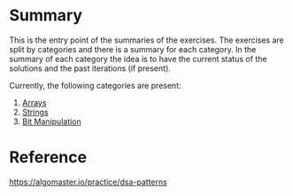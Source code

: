 # Summary
This is the entry point of the summaries of the exercises.
The exercises are split by categories and there is a summary for each category.
In the summary of each category the idea is to have the current status of the solutions and the past iterations (if present).

Currently, the following categories are present:
1. [Arrays](detail/Arrays.md)
2. [Strings](detail/Strings.md)
3. [Bit Manipulation](detail/BitManipulation.md)

# Reference
https://algomaster.io/practice/dsa-patterns













